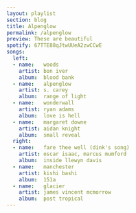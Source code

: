 ```yaml
---
layout: playlist
section: blog
title: Alpenglow
permalink: /alpenglow
preview: These are beautiful
spotify: 67TTE88qJtwUUeA2zwCCwE
songs:
  left:
  - name:   woods
    artist: bon iver
    album:  blood bank
  - name:   alpenglow
    artist: s. carey
    album:  range of light
  - name:   wonderwall
    artist: ryan adams
    album:  love is hell
  - name:   margaret downe
    artist: aidan knight
    album:  small reveal
  right:
  - name:   fare thee well (dink's song)
    artist: oscar isaac, marcus mumford
    album:  inside llewyn davis
  - name:   manchester
    artist: kishi bashi
    album:  151a
  - name:   glacier
    artist: james vincent mcmorrow
    album:  post tropical
---
```

